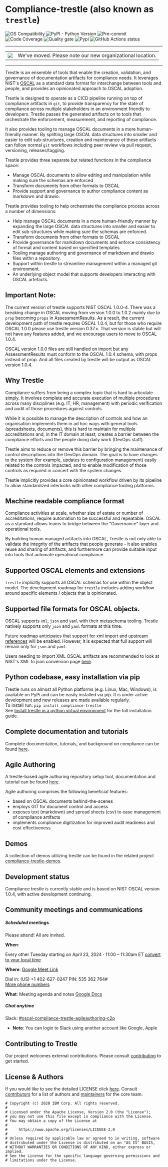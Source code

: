 # Compliance-trestle (also known as `trestle`)

![[OS Compatibility](#prerequisites)](https://img.shields.io/badge/platform-osx%20%7C%20linux%20%7C%20windows-orange.svg)
![PyPI - Python Version](https://img.shields.io/pypi/pyversions/compliance-trestle)
![[Pre-commit](https://github.com/pre-commit/pre-commit)](https://img.shields.io/badge/pre--commit-enabled-brightgreen?logo=pre-commit&logoColor=white)
![[Code Coverage](https://sonarcloud.io/dashboard?id=compliance-trestle)](https://sonarcloud.io/api/project_badges/measure?project=compliance-trestle&metric=coverage)
![[Quality gate](https://sonarcloud.io/dashboard?id=compliance-trestle)](https://sonarcloud.io/api/project_badges/measure?project=compliance-trestle&metric=alert_status)
![[Pypi](https://pypi.org/project/compliance-trestle/)](https://img.shields.io/pypi/dm/compliance-trestle)
![GitHub Actions status](https://img.shields.io/github/workflow/status/oscal-compass/compliance-trestle/Trestle%20PR%20pipeline?event=push)

______________________________________________________________________

<table>
<tr>
<td><img src="images/Apollo_11_liftoff.png">
<td> We've moved. Please note our new organizational location.
</table>

______________________________________________________________________

Trestle is an ensemble of tools that enable the creation, validation, and governance of documentation artifacts for compliance needs. It leverages NIST's [OSCAL](https://pages.nist.gov/OSCAL/documentation/) as a standard data format for interchange between tools and people, and provides an opinionated approach to OSCAL adoption. 

Trestle is designed to operate as a CICD pipeline running on top of compliance artifacts in `git`, to provide transparency for the state of compliance across multiple stakeholders in an environment friendly to developers. Trestle passes the generated artifacts on to tools that orchestrate the enforcement, measurement, and reporting of compliance.

It also provides tooling to manage OSCAL documents in a more human-friendly manner. By splitting large OSCAL data structures into smaller and easier to edit sub-structures, creation and maintenance of these artifacts can follow normal `git` workflows including peer review via pull request, versioning, releases/tagging.

Trestle provides three separate but related functions in the compliance space:

- Manage OSCAL documents to allow editing and manipulation while making sure the schemas are enforced
- Transform documents from other formats to OSCAL
- Provide support and governance to author compliance content as markdown and drawio.

Trestle provides tooling to help orchestrate the compliance process across a number of dimensions:

- Help manage OSCAL documents in a more human-friendly manner by expanding the large OSCAL data structures into smaller and easier to edit sub-structures while making sure the schemas are enforced.
- Transform documents from other formats to OSCAL
- Provide governance for markdown documents and enforce consistency of format and content based on specified templates
- Tooling manage authoring and governance of markdown and drawio files withn a repository.
- Support within trestle to streamline management within a managed git environment.
- An underlying object model that supports developers interacting with OSCAL artefacts.

## Important Note:

The current version of trestle supports NIST OSCAL 1.0.0-4.  There was a breaking change in OSCAL moving from
version 1.0.0 to 1.0.2 mainly due to `prop` becoming `props` in AssessmentResults.  As a result, the current development path of trestle requires OSCAL 1.0.4, but for those who require OSCAL 1.0.0 please use trestle version 0.37.x.  That version is stable but will not have any features added, and we encourage users to move to OSCAL 1.0.4.

OSCAL version 1.0.0 files are still handled on import but any AssessmentResults must conform to the OSCAL 1.0.4 schema, with
props instead of prop.  And all files created by trestle will be output as OSCAL version 1.0.4.

## Why Trestle

Compliance suffers from being a complex topic that is hard to articulate simply. It involves complete and accurate execution of multiple procedures across many disciplines (e.g. IT, HR, management) with periodic verification and audit of those procedures against controls.

While it is possible to manage the description of controls and how an organisation implements them in ad hoc ways with general tools (spreadsheets, documents), this is hard to maintain for multiple accreditations and, in the IT domain at least, creates a barrier between the compliance efforts and the people doing daily work (DevOps staff).

Trestle aims to reduce or remove this barrier by bringing the maintenance of control descriptions into the DevOps domain. The goal is to have changes to the system (for example, updates to configuration management) easily related to the controls impacted, and to enable modification of those controls as required in concert with the system changes.

Trestle implicitly provides a core opinionated workflow driven by its pipeline to allow standardized interlocks with other compliance tooling platforms.

## Machine readable compliance format

Compliance activities at scale, whether size of estate or number of accreditations, require automation to be successful and repeatable. OSCAL as a standard allows teams to bridge between the "Governance" layer and operational tools.

By building human managed artifacts into OSCAL, Trestle is not only able to validate the integrity of the artifacts that people generate - it also enables reuse and sharing of artifacts, and furthermore can provide suitable input into tools that automate operational compliance.

## Supported OSCAL elements and extensions

`trestle` implicitly supports all OSCAL schemas for use within the object model. The development roadmap for `trestle` includes adding workflow around specific elements / objects that is opinionated.

## Supported file formats for OSCAL objects.

OSCAL supports `xml`, `json` and `yaml` with their [metaschema](https://github.com/usnistgov/metaschema) tooling. Trestle
natively supports only `json` and `yaml` formats at this time.

Future roadmap anticipates that support for xml [import](https://github.com/oscal-compass/compliance-trestle/issues/177) and [upstream references](https://github.com/oscal-compass/compliance-trestle/issues/178) will be enabled. However, it is expected
that full support will remain only for `json` and  `yaml`.

Users needing to import XML OSCAL artifacts are recommended to look at NIST's XML to json conversion page [here](https://github.com/usnistgov/OSCAL/tree/master/json#oscal-xml-to-json-converters).

## Python codebase, easy installation via pip

Trestle runs on almost all Python platforms (e.g. Linux, Mac, Windows), is available on PyPi and can be easily installed via pip. It is under active development and new releases are made available regularly.\
To install run: `pip install compliance-trestle`\
See [Install trestle in a python virtual environment](https://oscal-compass.github.io/compliance-trestle/python_trestle_setup/) for the full installation guide.

## Complete documentation and tutorials

Complete documentation, tutorials, and background on compliance can be found [here](https://oscal-compass.github.io/compliance-trestle).

## Agile Authoring

A trestle-based agile authoring repository setup tool, documentation and tutorial can be found [here](https://github.com/oscal-compass/compliance-trestle-agile-authoring).

Agile authoring comprises the following beneficial features:

- based on OSCAL documents behind-the-scenes
- employs GIT for document control and access
- exposes text (markdown) and spread sheets (csv) to ease management of compliance artifacts
- implements compliance digitization for improved audit readiness and cost effectiveness

## Demos

A collection of demos utilizing trestle can be found in the related project [compliance-trestle-demos](https://github.com/oscal-compass/compliance-trestle-demos).

## Development status

Compliance trestle is currently stable and is based on NIST OSCAL version 1.0.4, with active development continuing.

## Community meetings and communications

##### Scheduled meetings

Please attend! All are invited.

**When**:

Every other Tuesday starting on April 23, 2024 · 11:00 – 11:30am ET
[convert to your local time](https://mytime.io/11am/ET)

**Where**: [Google Meet Link](https://meet.google.com/mwp-affd-tvu)

Dial in:
(US) +1 402-627-0247 PIN: 535 362 764#\
[More phone numbers](https://tel.meet/mwp-affd-tvu?pin=9717189704231)

**What**: Meeting agenda and notes [Google Docs](https://docs.google.com/document/d/1XTYM7xnWlIqd-8Nn5-qtgvgk8kH3NSmYle5yZvaS7qs/edit?usp=sharing)

##### Chat anytime

Slack: [#oscal-compliance-trestle-agileauthoring-c2p](https://cloud-native.slack.com/archives/C06F3PEPNBW)

- **Note**: You can login to Slack using another account like Google, Apple

## Contributing to Trestle

Our project welcomes external contributions. Please consult [contributing](https://oscal-compass.github.io/compliance-trestle/contributing/mkdocs_contributing/) to get started.

## License & Authors

If you would like to see the detailed LICENSE click [here](LICENSE).
Consult [contributors](https://github.com/oscal-compass/compliance-trestle/graphs/contributors) for a list of authors and [maintainers](MAINTAINERS.md) for the core team.

```text
# Copyright (c) 2020 IBM Corp. All rights reserved.
#
# Licensed under the Apache License, Version 2.0 (the "License");
# you may not use this file except in compliance with the License.
# You may obtain a copy of the License at
#
#     https://www.apache.org/licenses/LICENSE-2.0
#
# Unless required by applicable law or agreed to in writing, software
# distributed under the License is distributed on an "AS IS" BASIS,
# WITHOUT WARRANTIES OR CONDITIONS OF ANY KIND, either express or implied.
# See the License for the specific language governing permissions and
# limitations under the License.

```
